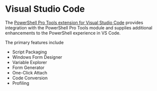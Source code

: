 # Visual Studio Code

The [PowerShell Pro Tools extension for Visual Studio Code](https://marketplace.visualstudio.com/items?itemName=ironmansoftware.powershellprotools) provides integration with the PowerShell Pro Tools module and supplies additional enhancements to the PowerShell experience in VS Code. 

The primary features include

* Script Packaging
* Windows Form Designer
* Variable Explorer
* Form Generator
* One-Click Attach
* Code Conversion 
* Profiling 

